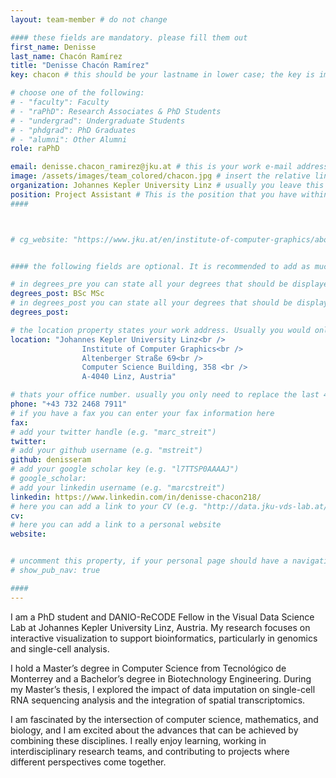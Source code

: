 ```yaml
---
layout: team-member # do not change

#### these fields are mandatory. please fill them out
first_name: Denisse
last_name: Chacón Ramírez
title: "Denisse Chacón Ramírez"
key: chacon # this should be your lastname in lower case; the key is important for publications or other listings that need to be linked to your profile. it needs to be unique (should there be someone else with the same lastname, please contact the admin)

# choose one of the following: 
# - "faculty": Faculty
# - "raPhD": Research Associates & PhD Students
# - "undergrad": Undergraduate Students
# - "phdgrad": PhD Graduates
# - "alumni": Other Alumni
role: raPhD

email: denisse.chacon_ramirez@jku.at # this is your work e-mail address
image: /assets/images/team_colored/chacon.jpg # insert the relative link to your profile image
organization: Johannes Kepler University Linz # usually you leave this unchanged, but if your have a different organization, feel free to change the property
position: Project Assistant # This is the position that you have within your organization. e.g. "Project Assistant", "University Assistant", "Technical Support", "Student Research" (or whatever Marc tells you^^)
####



# cg_website: "https://www.jku.at/en/institute-of-computer-graphics/about-us/team/marc-streit/" # if you add this link, there won't be a local page for your profile, but you would be redirected to another website (usually you would link your profile in the cg website)


#### the following fields are optional. It is recommended to add as much information as possible, since otherwise your page would look empty ;)

# in degrees_pre you can state all your degrees that should be displayed in front of your name e.g. "Dr", "DI", "Prof" etc. (or a combination of several)
degrees_post: BSc MSc
# in degrees_post you can state all your degrees that should be displayed after your name e.g. "BSc", "MSc" etc. (or a combination of several)
degrees_post:

# the location property states your work address. Usually you would only need to adjust the room number below i.e. change "0357" which is Marc's office to your own
location: "Johannes Kepler University Linz<br />
                Institute of Computer Graphics<br />
                Altenberger Straße 69<br />
                Computer Science Building, 358 <br />
                A-4040 Linz, Austria"

# thats your office number. usually you only need to replace the last 4 numbers with your own extension i.e. replace "6635" (you can find the extension on the right top of your office phone)
phone: "+43 732 2468 7911"
# if you have a fax you can enter your fax information here
fax:
# add your twitter handle (e.g. "marc_streit")
twitter:
# add your github username (e.g. "mstreit")
github: denisseram
# add your google scholar key (e.g. "l7TTSP0AAAAJ")
# google_scholar: 
# add your linkedin username (e.g. "marcstreit")
linkedin: https://www.linkedin.com/in/denisse-chacon218/
# here you can add a link to your CV (e.g. "http://data.jku-vds-lab.at/team/marc/cv_streit.pdf")
cv: 
# here you can add a link to a personal website
website:


# uncomment this property, if your personal page should have a navigation for publications (i.e. if you have many publications). usually you don't need this.
# show_pub_nav: true

####
---
```


I am a PhD student and DANIO-ReCODE Fellow in the Visual Data Science Lab at Johannes Kepler University Linz, Austria. My research focuses on interactive visualization to support bioinformatics, particularly in genomics and single-cell analysis.

I hold a Master’s degree in Computer Science from Tecnológico de Monterrey and a Bachelor’s degree in Biotechnology Engineering. During my Master’s thesis, I explored the impact of data imputation on single-cell RNA sequencing analysis and the integration of spatial transcriptomics.

I am fascinated by the intersection of computer science, mathematics, and biology, and I am excited about the advances that can be achieved by combining these disciplines. I really enjoy learning, working in interdisciplinary research teams, and contributing to projects where different perspectives come together.

